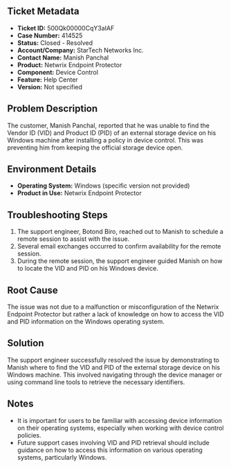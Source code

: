 ## Ticket Metadata
- **Ticket ID:** 500Qk00000CqY3aIAF
- **Case Number:** 414525
- **Status:** Closed - Resolved
- **Account/Company:** StarTech Networks Inc.
- **Contact Name:** Manish Panchal
- **Product:** Netwrix Endpoint Protector
- **Component:** Device Control
- **Feature:** Help Center
- **Version:** Not specified

## Problem Description
The customer, Manish Panchal, reported that he was unable to find the Vendor ID (VID) and Product ID (PID) of an external storage device on his Windows machine after installing a policy in device control. This was preventing him from keeping the official storage device open.

## Environment Details
- **Operating System:** Windows (specific version not provided)
- **Product in Use:** Netwrix Endpoint Protector

## Troubleshooting Steps
1. The support engineer, Botond Biro, reached out to Manish to schedule a remote session to assist with the issue.
2. Several email exchanges occurred to confirm availability for the remote session.
3. During the remote session, the support engineer guided Manish on how to locate the VID and PID on his Windows device.

## Root Cause
The issue was not due to a malfunction or misconfiguration of the Netwrix Endpoint Protector but rather a lack of knowledge on how to access the VID and PID information on the Windows operating system.

## Solution
The support engineer successfully resolved the issue by demonstrating to Manish where to find the VID and PID of the external storage device on his Windows machine. This involved navigating through the device manager or using command line tools to retrieve the necessary identifiers.

## Notes
- It is important for users to be familiar with accessing device information on their operating systems, especially when working with device control policies.
- Future support cases involving VID and PID retrieval should include guidance on how to access this information on various operating systems, particularly Windows.